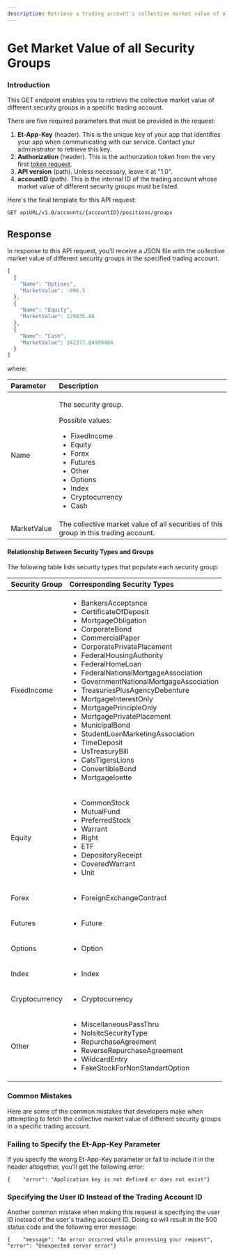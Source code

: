 ```yaml
---
description: Retrieve a trading account's collective market value of all security groups
---
```


# Get Market Value of all Security Groups

### Introduction‌ <a id="introduction"></a>

This GET endpoint enables you to retrieve the collective market value of different security groups in a specific trading account.‌

There are five required parameters that must be provided in the request:‌

1. **Et-App-Key** \(header\). This is the unique key of your app that identifies your app when communicating with our service. Contact your administrator to retrieve this key.
2. **Authorization** \(header\). This is the authorization token from the very first [token request](../authentication/).
3. **API version** \(path\). Unless necessary, leave it at "1.0".
4. **accountID** \(path\). This is the internal ID of the trading account whose market value of different security groups must be listed.‌

Here's the final template for this API request:

```text
GET apiURL/v1.0/accounts/{accountID}/positions/groups
```

## Response <a id="response"></a>

In response to this API request, you'll receive a JSON file with the collective market value of different security groups in the specified trading account.

```javascript
[
  {
    "Name": "Options",
    "MarketValue": -996.5
  },
  {
    "Name": "Equity",
    "MarketValue": 129835.86
  },
  {
    "Name": "Cash",
    "MarketValue": 342377.84999484
  }
]
```

where:

<table>
  <thead>
    <tr>
      <th style="text-align:left">Parameter</th>
      <th style="text-align:left">Description</th>
    </tr>
  </thead>
  <tbody>
    <tr>
      <td style="text-align:left">Name</td>
      <td style="text-align:left">
        <p>The security group.</p>
        <p>Possible values:</p>
        <ul>
          <li>FixedIncome</li>
          <li>Equity</li>
          <li>Forex</li>
          <li>Futures</li>
          <li>Other</li>
          <li>Options</li>
          <li>Index</li>
          <li>Cryptocurrency</li>
          <li>Cash</li>
        </ul>
      </td>
    </tr>
    <tr>
      <td style="text-align:left">MarketValue</td>
      <td style="text-align:left">The collective market value of all securities of this group in this trading
        account.</td>
    </tr>
  </tbody>
</table>

#### Relationship Between Security Types and Groups

The following table lists security types that populate each security group:

<table>
  <thead>
    <tr>
      <th style="text-align:left">Security Group</th>
      <th style="text-align:left">Corresponding Security Types</th>
    </tr>
  </thead>
  <tbody>
    <tr>
      <td style="text-align:left">FixedIncome</td>
      <td style="text-align:left">
        <ul>
          <li>BankersAcceptance</li>
          <li>CertificateOfDeposit</li>
          <li>MortgageObligation</li>
          <li>CorporateBond</li>
          <li>CommercialPaper</li>
          <li>CorporatePrivatePlacement</li>
          <li>FederalHousingAuthority</li>
          <li>FederalHomeLoan</li>
          <li>FederalNationalMortgageAssociation</li>
          <li>GovernmentNationalMortgageAssociation</li>
          <li>TreasuriesPlusAgencyDebenture</li>
          <li>MortgageInterestOnly</li>
          <li>MortgagePrincipleOnly</li>
          <li>MortgagePrivatePlacement</li>
          <li>MunicipalBond</li>
          <li>StudentLoanMarketingAssociation</li>
          <li>TimeDeposit</li>
          <li>UsTreasuryBill</li>
          <li>CatsTigersLions</li>
          <li>ConvertibleBond</li>
          <li>MortgageIoette</li>
        </ul>
      </td>
    </tr>
    <tr>
      <td style="text-align:left">Equity</td>
      <td style="text-align:left">
        <ul>
          <li>CommonStock</li>
          <li>MutualFund</li>
          <li>PreferredStock</li>
          <li>Warrant</li>
          <li>Right</li>
          <li>ETF</li>
          <li>DepositoryReceipt</li>
          <li>CoveredWarrant</li>
          <li>Unit</li>
        </ul>
      </td>
    </tr>
    <tr>
      <td style="text-align:left">Forex</td>
      <td style="text-align:left">
        <ul>
          <li>ForeignExchangeContract</li>
        </ul>
      </td>
    </tr>
    <tr>
      <td style="text-align:left">Futures</td>
      <td style="text-align:left">
        <ul>
          <li>Future</li>
        </ul>
      </td>
    </tr>
    <tr>
      <td style="text-align:left">Options</td>
      <td style="text-align:left">
        <ul>
          <li>Option</li>
        </ul>
      </td>
    </tr>
    <tr>
      <td style="text-align:left">Index</td>
      <td style="text-align:left">
        <ul>
          <li>Index</li>
        </ul>
      </td>
    </tr>
    <tr>
      <td style="text-align:left">Cryptocurrency</td>
      <td style="text-align:left">
        <ul>
          <li>Cryptocurrency</li>
        </ul>
      </td>
    </tr>
    <tr>
      <td style="text-align:left">Other</td>
      <td style="text-align:left">
        <ul>
          <li>MiscellaneousPassThru</li>
          <li>NoIsitcSecurityType</li>
          <li>RepurchaseAgreement</li>
          <li>ReverseRepurchaseAgreement</li>
          <li>WildcardEntry</li>
          <li>FakeStockForNonStandartOption</li>
        </ul>
      </td>
    </tr>
  </tbody>
</table>

### Common Mistakes

Here are some of the common mistakes that developers make when attempting to fetch the collective market value of different security groups in a specific trading account.‌

### Failing to Specify the Et-App-Key Parameter <a id="failing-to-specify-the-et-app-key-parameter"></a>

If you specify the wrong Et-App-Key parameter or fail to include it in the header altogether, you'll get the following error:

```text
{    "error": "Application key is not defined or does not exist"}
```

### Specifying the User ID Instead of the Trading Account ID <a id="specifying-the-user-id-instead-of-the-trading-account-id"></a>

Another common mistake when making this request is specifying the user ID instead of the user's trading account ID. Doing so will result in the 500 status code and the following error message:

```text
{    "message": "An error occurred while processing your request",    "error": "Unexpected server error"}
```

